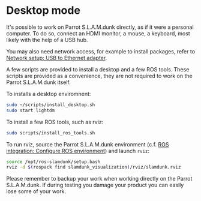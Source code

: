 # Desktop mode

It's possible to work on Parrot S.L.A.M.dunk directly,
as if it were a personal computer.
To do so, connect an HDMI monitor, a mouse, a keyboard,
most likely with the help of a USB hub.

You may also need network access,
for example to install packages,
refer to [Network setup: USB to Ethernet adapter](#usb-to-ethernet-adapter).

A few scripts are provided to install a desktop and a few ROS tools.
These scripts are provided as a convenience,
they are not required to work on the Parrot S.L.A.M.dunk itself.

To installs a desktop enviromnent:

```bash
sudo ~/scripts/install_desktop.sh
sudo start lightdm
```

To install a few ROS tools, such as rviz:

```bash
sudo scripts/install_ros_tools.sh
```

To run rviz,
source the Parrot S.L.A.M.dunk environment
(c.f. [ROS integration: Configure ROS environment](#configure-ros-environment))
and launch `rviz`:

```bash
source /opt/ros-slamdunk/setup.bash
rviz -d $(rospack find slamdunk_visualization)/rviz/slamdunk.rviz
```

<aside class="warning">
Please remember to backup your work when working directly
on the Parrot S.L.A.M.dunk.
If during testing you damage your product you can easily lose some of your work.
</aside>
